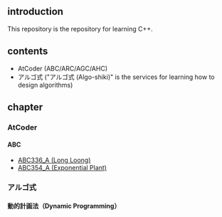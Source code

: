 ## introduction
This repository is the repository for learning C++.

## contents
- AtCoder (ABC/ARC/AGC/AHC)
- アルゴ式 ("アルゴ式 (Algo-shiki)" is the services for learning how to design algorithms) 

## chapter
### AtCoder
#### ABC
 - [ABC336_A (Long Loong)](https://atcoder.jp/contests/abc336/submissions/57349896)
 - [ABC354_A (Exponential Plant)](https://atcoder.jp/contests/abc354/submissions/57373004)

### アルゴ式
#### 動的計画法（Dynamic Programming）
